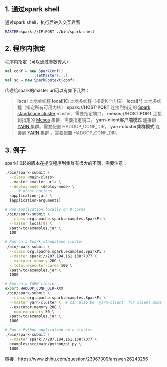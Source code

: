 

## 1. 通过spark shell

通过spark shell，执行后进入交互界面

```bash
MASTER=spark://IP:PORT ./bin/spark-shell
```



## 2. 程序内指定

程序内指定（可以通过参数传入）

```scala
val conf = new SparkConf()
             .setMaster(...)
val sc = new SparkContext(conf)
```

传递给spark的master url可以有如下几种：

> **local** 本地单线程
> **local[K]** 本地多线程（指定K个内核）
> **local[\*]** 本地多线程（指定所有可用内核）
> **spark://HOST:PORT**  连接到指定的 [Spark standalone cluster](https://link.zhihu.com/?target=http%3A//spark.apache.org/docs/latest/spark-standalone.html) master，需要指定端口。
> **mesos://HOST:PORT**  连接到指定的  [Mesos](https://link.zhihu.com/?target=http%3A//spark.apache.org/docs/latest/running-on-mesos.html) 集群，需要指定端口。
> **yarn-client客户端模式** 连接到 [YARN ](https://link.zhihu.com/?target=http%3A//spark.apache.org/docs/latest/running-on-yarn.html)集群。需要配置 HADOOP_CONF_DIR。
> **yarn-cluster集群模式** 连接到 [YARN ](https://link.zhihu.com/?target=http%3A//spark.apache.org/docs/latest/running-on-yarn.html)集群 。需要配置 HADOOP_CONF_DIR。



## 3. 例子

spark1.0起的版本在提交程序到集群有很大的不同，需要注意：

```bash
./bin/spark-submit \
  --class <main-class>
  --master <master-url> \
  --deploy-mode <deploy-mode> \
  ... # other options
  <application-jar> \
  [application-arguments]
```



```bash
# Run application locally on 8 cores
./bin/spark-submit \
  --class org.apache.spark.examples.SparkPi \
  --master local[8] \
  /path/to/examples.jar \
  100

# Run on a Spark standalone cluster
./bin/spark-submit \
  --class org.apache.spark.examples.SparkPi \
  --master spark://207.184.161.138:7077 \
  --executor-memory 20G \
  --total-executor-cores 100 \
  /path/to/examples.jar \
  1000

# Run on a YARN cluster
export HADOOP_CONF_DIR=XXX
./bin/spark-submit \
  --class org.apache.spark.examples.SparkPi \
  --master yarn-cluster \  # can also be `yarn-client` for client mode
  --executor-memory 20G \
  --num-executors 50 \
  /path/to/examples.jar \
  1000

# Run a Python application on a cluster
./bin/spark-submit \
  --master spark://207.184.161.138:7077 \
  examples/src/main/python/pi.py \
  1000
```





链接：https://www.zhihu.com/question/23967309/answer/26243256